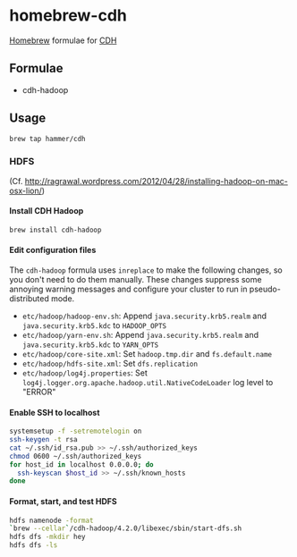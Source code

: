 homebrew-cdh
============

[Homebrew](http://mxcl.github.com/homebrew/) formulae for [CDH](http://www.cloudera.com/content/cloudera/en/products/cdh.html)

## Formulae
* cdh-hadoop

## Usage

```bash
brew tap hammer/cdh
```

### HDFS

(Cf. http://ragrawal.wordpress.com/2012/04/28/installing-hadoop-on-mac-osx-lion/)

#### Install CDH Hadoop

```bash
brew install cdh-hadoop
```

#### Edit configuration files

The `cdh-hadoop` formula uses `inreplace` to make the following changes, so you don't need to do them manually. These changes suppress some annoying warning messages and configure your cluster to run in pseudo-distributed mode.
* `etc/hadoop/hadoop-env.sh`: Append `java.security.krb5.realm` and `java.security.krb5.kdc` to `HADOOP_OPTS`
* `etc/hadoop/yarn-env.sh`: Append `java.security.krb5.realm` and `java.security.krb5.kdc` to `YARN_OPTS`
* `etc/hadoop/core-site.xml`: Set `hadoop.tmp.dir` and `fs.default.name`
* `etc/hadoop/hdfs-site.xml`: Set `dfs.replication`
* `etc/hadoop/log4j.properties`: Set `log4j.logger.org.apache.hadoop.util.NativeCodeLoader` log level to "ERROR"

#### Enable SSH to localhost
```bash
systemsetup -f -setremotelogin on
ssh-keygen -t rsa
cat ~/.ssh/id_rsa.pub >> ~/.ssh/authorized_keys
chmod 0600 ~/.ssh/authorized_keys
for host_id in localhost 0.0.0.0; do
  ssh-keyscan $host_id >> ~/.ssh/known_hosts
done
```

#### Format, start, and test HDFS
```bash
hdfs namenode -format
`brew --cellar`/cdh-hadoop/4.2.0/libexec/sbin/start-dfs.sh
hdfs dfs -mkdir hey
hdfs dfs -ls
```
